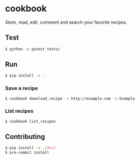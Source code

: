 # cookbook

Store, read, edit, comment and search your favorite recipes.

## Test
```bash
$ python -m pytest tests/
```

## Run

```bash
$ pip install -e .
```

### Save a recipe

```bash
$ cookbook download_recipe -s http://example.com -n Example
```

### List recipes
```bash
$ cookbook list_recipes
```

## Contributing

```bash
$ pip install -e .[dev]
$ pre-commit install
```
